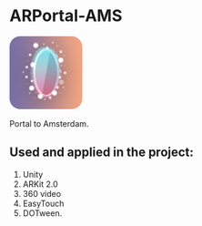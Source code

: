 # ARPortal-AMS
![AMS icon](https://github.com/MarevoVision/ARPortal-AMS/blob/master/icon_github.png?raw=true)

Portal to Amsterdam.

## Used and applied in the project:

1. Unity
2. ARKit 2.0
3. 360 video
4. EasyTouch
5. DOTween.
